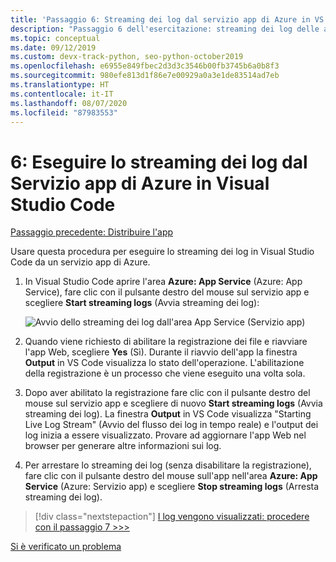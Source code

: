 ```yaml
---
title: 'Passaggio 6: Streaming dei log dal servizio app di Azure in VS Code'
description: "Passaggio 6 dell'esercitazione: streaming dei log delle app in Visual Studio Code"
ms.topic: conceptual
ms.date: 09/12/2019
ms.custom: devx-track-python, seo-python-october2019
ms.openlocfilehash: e6955e849fbec2d3d3c3546b00fb3745b6a0b8f3
ms.sourcegitcommit: 980efe813d1f86e7e00929a0a3e1de83514ad7eb
ms.translationtype: HT
ms.contentlocale: it-IT
ms.lasthandoff: 08/07/2020
ms.locfileid: "87983553"
---
```

# <a name="6-stream-logs-from-azure-app-service-into-visual-studio-code"></a>6: Eseguire lo streaming dei log dal Servizio app di Azure in Visual Studio Code

[Passaggio precedente: Distribuire l'app](tutorial-deploy-app-service-on-linux-05.md)

Usare questa procedura per eseguire lo streaming dei log in Visual Studio Code da un servizio app di Azure.

1. In Visual Studio Code aprire l'area **Azure: App Service** (Azure: App Service), fare clic con il pulsante destro del mouse sul servizio app e scegliere **Start streaming logs** (Avvia streaming dei log):

   ![Avvio dello streaming dei log dall'area App Service (Servizio app)](media/deploy-azure/start-streaming-logs-in-visual-studio-code.png)

1. Quando viene richiesto di abilitare la registrazione dei file e riavviare l'app Web, scegliere **Yes** (Sì). Durante il riavvio dell'app la finestra **Output** in VS Code visualizza lo stato dell'operazione. L'abilitazione della registrazione è un processo che viene eseguito una volta sola.

1. Dopo aver abilitato la registrazione fare clic con il pulsante destro del mouse sul servizio app e scegliere di nuovo **Start streaming logs** (Avvia streaming dei log). La finestra **Output** in VS Code visualizza "Starting Live Log Stream" (Avvio del flusso dei log in tempo reale) e l'output dei log inizia a essere visualizzato. Provare ad aggiornare l'app Web nel browser per generare altre informazioni sui log.

1. Per arrestare lo streaming dei log (senza disabilitare la registrazione), fare clic con il pulsante destro del mouse sull'app nell'area **Azure: App Service** (Azure: Servizio app) e scegliere **Stop streaming logs** (Arresta streaming dei log).

> [!div class="nextstepaction"]
> [I log vengono visualizzati: procedere con il passaggio 7 >>>](tutorial-deploy-app-service-on-linux-07.md)

[Si è verificato un problema](https://www.research.net/r/PWZWZ52?tutorial=vscode-appservice-python&step=06-stream-logs)
